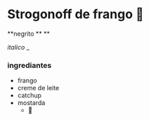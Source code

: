 # Strogonoff de frango :chicken:

**negrito **  **

_italico_ _

### ingrediantes

- frango
- creme de leite
- catchup
- mostarda
  - :cowboy_hat_face: